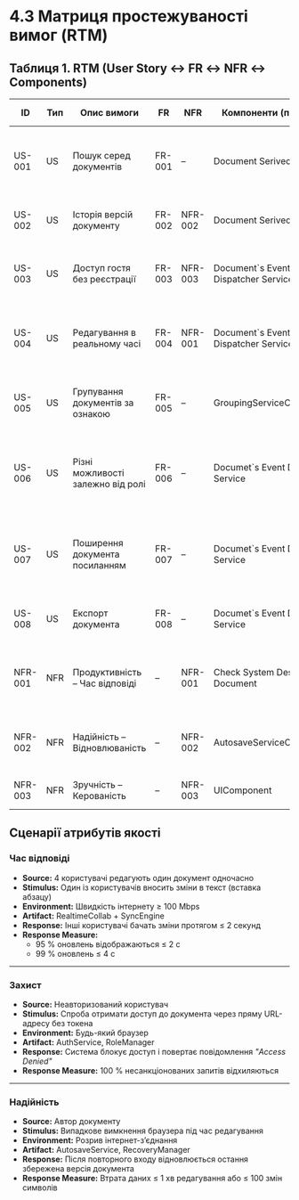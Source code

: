 # 4.3 Матриця простежуваності вимог (RTM)

## Таблиця 1. RTM (User Story ↔ FR ↔ NFR ↔ Components)

| ID      | Тип | Опис вимоги                          | FR       | NFR            | Компоненти (приклад)                 | Тестовий випадок                                               |
| ------- | --- | ------------------------------------ | -------- | -------------- | ------------------------------------ | -------------------------------------------------------------- |
| US-001  | US  | Пошук серед документів               | FR-001   | –              | Document Serivece           | Test-01: Здійснення пошуку документу за ключовою ознакою        |
| US-002  | US  | Історія версій документу             | FR-002   | NFR-002        | Document Serivece          | Test-02: Оновлення інтерфейсу історій версій                   |
| US-003  | US  | Доступ гостя без реєстрації          | FR-003   | NFR-003        | Document`s Event Dispatcher Service       | Test-03: Відкриття файлу через посилання або код                |
| US-004  | US  | Редагування в реальному часі         | FR-004   | NFR-001        | Document`s Event Dispatcher Service| Test-04: Користувачі бачать редагування документа в реальному часі |
| US-005  | US  | Групування документів за ознакою     | FR-005   | –              | GroupingServiceComponent          | Test-05: Групування під тегом "TeamCircus docs"                 |
| US-006  | US  | Різні можливості залежно від ролі    | FR-006   | –              | Documet`s Event Dispatcher Service             | Test-06: Користувач з роллю "оглядач" не може редагувати документ |
| US-007  | US  | Поширення документа посиланням       | FR-007   | –              | Documet`s Event Dispatcher Service            | Test-07: Створення функціонуючого посилання після натискання кнопки |
| US-008  | US  | Експорт документа                    | FR-008   | –              | Documet`s Event Dispatcher Service        | Test-08: Вибір формату експорту документа                      |
| NFR-001 | NFR | Продуктивність – Час відповіді       | –        | NFR-001        | Check System Design Document  | Test-09: Швидкість інтернету 100 Mbps, 4 користувачі одночасно |
| NFR-002 | NFR | Надійність – Відновлюваність         | –        | NFR-002        | AutosaveServiceComponent     | Test-10: Розрив з’єднання / закриття браузера                   |
| NFR-003 | NFR | Зручність – Керованість              | –        | NFR-003        | UIComponent       | Test-11: Ручне тестування командою                             |


## Сценарії атрибутів якості

###  Час відповіді
- **Source:** 4 користувачі редагують один документ одночасно  
- **Stimulus:** Один із користувачів вносить зміни в текст (вставка абзацу)  
- **Environment:** Швидкість інтернету ≥ 100 Mbps  
- **Artifact:** RealtimeCollab + SyncEngine  
- **Response:** Інші користувачі бачать зміни протягом ≤ 2 секунд  
- **Response Measure:**  
  - 95 % оновлень відображаються ≤ 2 с  
  - 99 % оновлень ≤ 4 с  

---

###  Захист
- **Source:** Неавторизований користувач  
- **Stimulus:** Спроба отримати доступ до документа через пряму URL-адресу без токена  
- **Environment:** Будь-який браузер  
- **Artifact:** AuthService, RoleManager  
- **Response:** Система блокує доступ і повертає повідомлення *"Access Denied"*  
- **Response Measure:** 100 % несанкціонованих запитів відхиляються  

---

###  Надійність
- **Source:** Автор документу  
- **Stimulus:** Випадкове вимкнення браузера під час редагування  
- **Environment:** Розрив інтернет-з’єднання  
- **Artifact:** AutosaveService, RecoveryManager  
- **Response:** Після повторного входу відновлюється остання збережена версія документа  
- **Response Measure:** Втрата даних ≤ 1 хв редагування або ≤ 100 змін символів  
